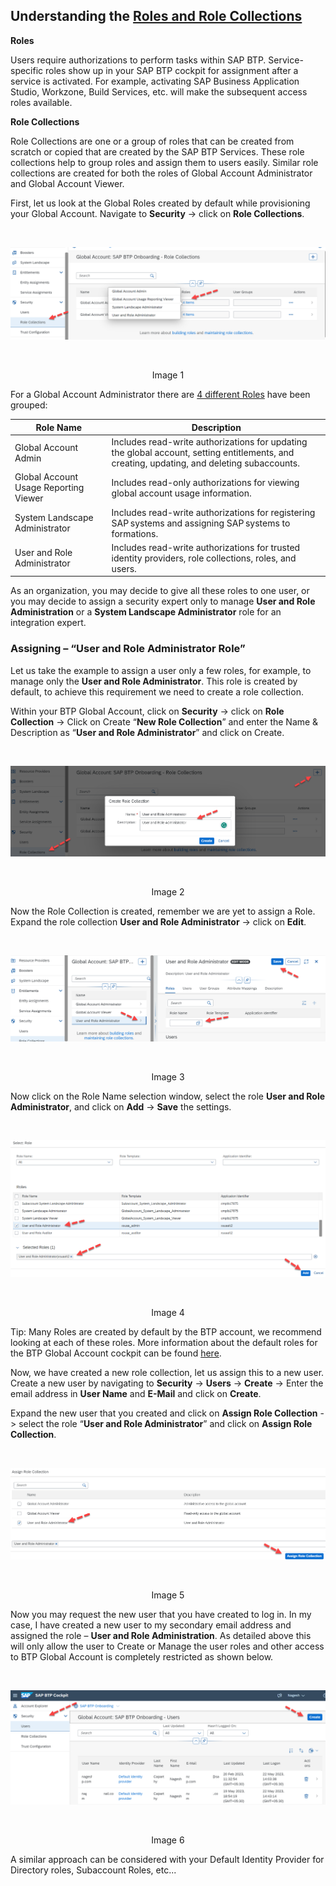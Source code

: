 ## Understanding the [Roles and Role Collections](https://help.sap.com/docs/btp/sap-business-technology-platform/roles-and-role-collections)

**Roles** 

Users require authorizations to perform tasks within SAP BTP. Service-specific roles show up in your SAP BTP cockpit for assignment after a service is activated. For example, activating SAP Business Application Studio, Workzone, Build Services, etc. will make the subsequent access roles available.  

**Role Collections** 

Role Collections are one or a group of roles that can be created from scratch or copied that are created by the SAP BTP Services. These role collections help to group roles and assign them to users easily. Similar role collections are created for both the roles of Global Account Administrator and Global Account Viewer.  

First, let us look at the Global Roles created by default while provisioning your Global Account. Navigate to **Security** -> click on **Role Collections**.


<br>
<p align="center"> 
<img src="images/2.5.1_Roles_Collections.png"> 
</p>
<br>

<p align="center" <b>Image 1</b> </p>

For a Global Account Administrator there are [4 different Roles](https://help.sap.com/docs/btp/sap-business-technology-platform/role-collections-and-roles-in-global-accounts-directories-and-subaccounts?q=System%20Landscape%20Administrator%20) have been grouped: 

| Role Name  | Description |
| --- | --- |
| Global Account Admin | Includes read-write authorizations for updating the global account, setting entitlements, and creating, updating, and deleting subaccounts. |
| Global Account Usage Reporting Viewer | Includes read-only authorizations for viewing global account usage information.|
| System Landscape Administrator | Includes read-write authorizations for registering SAP systems and assigning SAP systems to formations.|
| User and Role Administrator | Includes read-write authorizations for trusted identity providers, role collections, roles, and users.|

As an organization, you may decide to give all these roles to one user, or you may decide to assign a security expert only to manage **User and Role Administration** or a **System Landscape Administrator** role for an integration expert.   

### Assigning – “User and Role Administrator Role” 

Let us take the example to assign a user only a few roles, for example, to manage only the **User and Role Administrator**. This role is created by default, to achieve this requirement we need to create a role collection.  

Within your BTP Global Account, click on **Security** -> click on **Role Collection** -> Click on Create “**New Role Collection**” and enter the Name & Description as “**User and Role Administrator**” and click on Create. 

<br>
<p align="center"> 
<img src="images/2.5.2_Create_Role_Collection.png"> 
</p>
<br>
<p align="center" <b>Image 2</b> </p>

Now the Role Collection is created, remember we are yet to assign a Role. Expand the role collection **User and Role Administrator** -> click on **Edit**. 

<br>
<p align="center"> 
<img src="images/2.5.3_SaveUser&RoleAdmin.png"> 
</p>
<br>
<p align="center" <b>Image 3</b> </p>

Now click on the Role Name selection window, select the role **User and Role Administrator**, and click on **Add** -> **Save** the settings.  

<br>
<p align="center"> 
<img src="images/2.5.4_AssignRole.png"> 
</p>
<br>
<p align="center" <b>Image 4</b> </p>

Tip: Many Roles are created by default by the BTP account, we recommend looking at each of these roles. More information about the default roles for the BTP Global Account cockpit can be found [here](https://help.sap.com/docs/btp/sap-business-technology-platform/role-collections-and-roles-in-global-accounts-directories-and-subaccounts?q=System%20Landscape%20Administrator%20).  

Now, we have created a new role collection, let us assign this to a new user. Create a new user by navigating to **Security** -> **Users** -> **Create** -> Enter the email address in **User Name** and **E-Mail** and click on **Create**.  

Expand the new user that you created and click on **Assign Role Collection** -> select the role “**User and Role Administrator**” and click on **Assign Role Collection**.

<br>
<p align="center"> 
<img src="images/2.5.5_AssignRoleCollection.png"> 
</p>
<br>
<p align="center" <b>Image 5</b> </p>

Now you may request the new user that you have created to log in. In my case, I have created a new user to my secondary email address and assigned the role – **User and Role Administration**. As detailed above this will only allow the user to Create or Manage the user roles and other access to BTP Global Account is completely restricted as shown below. 

<br>
<p align="center"> 
<img src="images/2.5.6_NewRescrictedAccess.png"> 
</p>
<br>
<p align="center" <b>Image 6</b> </p>

A similar approach can be considered with your Default Identity Provider for Directory roles, Subaccount Roles, etc...  




